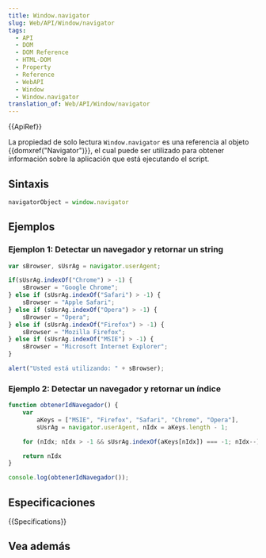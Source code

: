```yaml
---
title: Window.navigator
slug: Web/API/Window/navigator
tags:
  - API
  - DOM
  - DOM Reference
  - HTML-DOM
  - Property
  - Reference
  - WebAPI
  - Window
  - Window.navigator
translation_of: Web/API/Window/navigator
---
```


{{ApiRef}}

La propiedad de solo lectura `Window.navigator` es una referencia al objeto {{domxref("Navigator")}}, el cual puede ser utilizado para obtener información sobre la aplicación que está ejecutando el script.

## Sintaxis

```js
navigatorObject = window.navigator
```

## Ejemplos

### Ejemplon 1: Detectar un navegador y retornar un string

```js
var sBrowser, sUsrAg = navigator.userAgent;

if(sUsrAg.indexOf("Chrome") > -1) {
    sBrowser = "Google Chrome";
} else if (sUsrAg.indexOf("Safari") > -1) {
    sBrowser = "Apple Safari";
} else if (sUsrAg.indexOf("Opera") > -1) {
    sBrowser = "Opera";
} else if (sUsrAg.indexOf("Firefox") > -1) {
    sBrowser = "Mozilla Firefox";
} else if (sUsrAg.indexOf("MSIE") > -1) {
    sBrowser = "Microsoft Internet Explorer";
}

alert("Usted está utilizando: " + sBrowser);
```

### Ejemplo 2: Detectar un navegador y retornar un índice

```js
function obtenerIdNavegador() {
    var
        aKeys = ["MSIE", "Firefox", "Safari", "Chrome", "Opera"],
        sUsrAg = navigator.userAgent, nIdx = aKeys.length - 1;

    for (nIdx; nIdx > -1 && sUsrAg.indexOf(aKeys[nIdx]) === -1; nIdx--);

    return nIdx
}

console.log(obtenerIdNavegador());
```

## Especificaciones

{{Specifications}}

## Vea además
